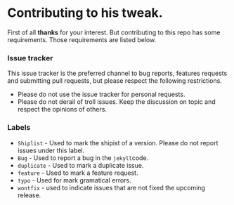 Contributing to his tweak.
===========================
First of all **thanks** for your interest. But contributing to this repo has some requirements. Those requirements are listed below.

### Issue tracker
This issue tracker is the preferred channel to bug reports, features requests and submitting pull requests, but please
respect the following restrictions.

- Please do not use the issue tracker for personal requests.
- Please do not derail of troll issues. Keep the discussion on topic and respect the opinions of others.

### Labels

- `Shiplist` - Used to mark the shipist of a version. Please do not report issues under this label.
- `Bug` - Used to report a bug in the `jekyll`code.
- `duplicate` - Used to mark a duplicate issue.
- `feature` - Used to mark a feature request.
- `typo` - Used for mark gramatical errors.
- `wontfix` - used to indicate issues that are not fixed the upcoming release.
